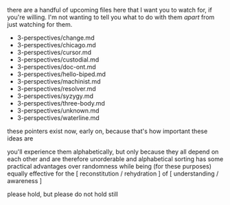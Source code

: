 there are a handful of upcoming files here that I want you to watch for, if you're willing. I'm not wanting to tell you what to do with them *apart* from just watching for them.

* 3-perspectives/change.md
* 3-perspectives/chicago.md
* 3-perspectives/cursor.md
* 3-perspectives/custodial.md
* 3-perspectives/doc-ont.md
* 3-perspectives/hello-biped.md
* 3-perspectives/machinist.md
* 3-perspectives/resolver.md
* 3-perspectives/syzygy.md
* 3-perspectives/three-body.md
* 3-perspectives/unknown.md
* 3-perspectives/waterline.md

these pointers exist now, early on, because that's how important these ideas are

you'll experience them alphabetically, but only because they all depend on each other and are therefore unorderable and alphabetical sorting has some practical advantages over randomness while being (for these purposes) equally effective for the [ reconstitution / rehydration ] of [ understanding / awareness ]

please hold, but please do not hold still

